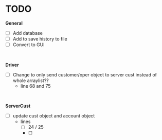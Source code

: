 # TODO
**General**
- [ ] Add database
- [ ] Add to save history to file
- [ ] Convert to GUI
<br/>

**Driver**
- [ ] Change to only send customer/oper object to server cust instead of whole arraylist??
  - line 68 and 75
<br/>

**ServerCust**
- [ ] update cust object and account object
  - lines
    - [ ] 24 / 25
    - [ ] 
